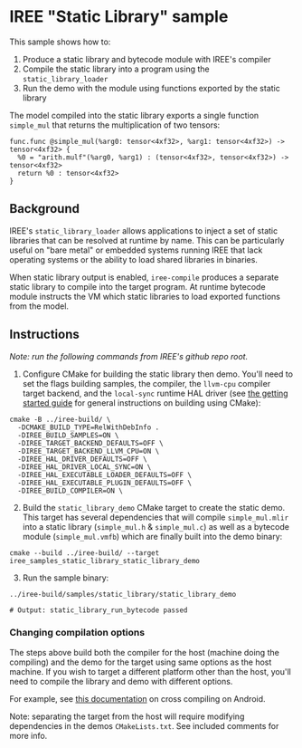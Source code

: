 # IREE "Static Library" sample

This sample shows how to:
1. Produce a static library and bytecode module with IREE's compiler
2. Compile the static library into a program using the `static_library_loader`
3. Run the demo with the module using functions exported by the static library

The model compiled into the static library exports a single function
`simple_mul` that returns the multiplication of two tensors:

```mlir
func.func @simple_mul(%arg0: tensor<4xf32>, %arg1: tensor<4xf32>) -> tensor<4xf32> {
  %0 = "arith.mulf"(%arg0, %arg1) : (tensor<4xf32>, tensor<4xf32>) -> tensor<4xf32>
  return %0 : tensor<4xf32>
}
```

## Background

IREE's `static_library_loader` allows applications to inject a set of static
libraries that can be resolved at runtime by name. This can be particularly
useful on "bare metal" or embedded systems running IREE that lack operating
systems or the ability to load shared libraries in binaries.

When static library output is enabled, `iree-compile` produces a separate
static library to compile into the target program. At runtime bytecode module
instructs the VM which static libraries to load exported functions from the
model.

## Instructions
_Note: run the following commands from IREE's github repo root._

1. Configure CMake for building the static library then demo. You'll need to set
the flags building samples, the compiler, the `llvm-cpu`
compiler target backend, and the `local-sync` runtime HAL driver (see
[the getting started guide](https://iree.dev/building-from-source/getting-started/)
for general instructions on building using CMake):

  ```shell
  cmake -B ../iree-build/ \
    -DCMAKE_BUILD_TYPE=RelWithDebInfo .
    -DIREE_BUILD_SAMPLES=ON \
    -DIREE_TARGET_BACKEND_DEFAULTS=OFF \
    -DIREE_TARGET_BACKEND_LLVM_CPU=ON \
    -DIREE_HAL_DRIVER_DEFAULTS=OFF \
    -DIREE_HAL_DRIVER_LOCAL_SYNC=ON \
    -DIREE_HAL_EXECUTABLE_LOADER_DEFAULTS=OFF \
    -DIREE_HAL_EXECUTABLE_PLUGIN_DEFAULTS=OFF \
    -DIREE_BUILD_COMPILER=ON \
  ```

2. Build the `static_library_demo` CMake target to create the static demo. This
target has several dependencies that will compile `simple_mul.mlir` into a
static library (`simple_mul.h` & `simple_mul.c`) as well as a bytecode module
(`simple_mul.vmfb`) which are finally built into the demo binary:

  ```shell
  cmake --build ../iree-build/ --target iree_samples_static_library_static_library_demo
  ```

3. Run the sample binary:

  ```shell
  ../iree-build/samples/static_library/static_library_demo

  # Output: static_library_run_bytecode passed
  ```

### Changing compilation options

The steps above build both the compiler for the host (machine doing the
compiling) and the demo for the target using same options as the host machine.
If you wish to target a different platform other than the host, you'll need to
compile the library and demo with different options.

For example, see
[this documentation](https://iree.dev/building-from-source/android/)
on cross compiling on Android.

Note: separating the target from the host will require modifying dependencies in
the demos `CMakeLists.txt`. See included comments for more info.
